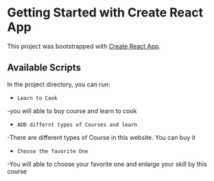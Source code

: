 # Getting Started with Create React App

This project was bootstrapped with [Create React App](https://github.com/facebook/create-react-app).

## Available Scripts

In the project directory, you can run:



* `Learn to Cook`

-you will able to buy course and learn to cook

* `ADD differnt types of Courses and learn`

-There are different types of Course in this website. You can buy it

* `Choose the favorite One`

-You will able to choose your favorite one and enlarge your skill by this course
